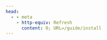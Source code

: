 ```yaml
---
head:
  - - meta
    - http-equiv: Refresh
      content: 0; URL=/guide/install
---
```


<!--@include: ./install.md-->
